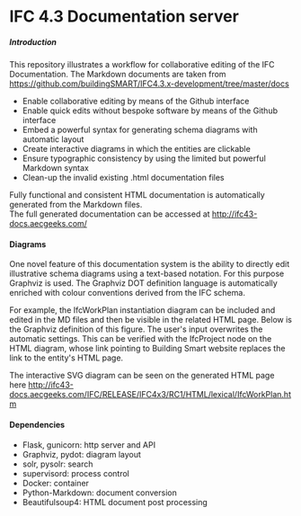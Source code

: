 IFC 4.3 Documentation server
============================

##### Introduction

This repository illustrates a workflow for collaborative editing of the IFC Documentation. 
The Markdown documents are taken from https://github.com/buildingSMART/IFC4.3.x-development/tree/master/docs

- Enable collaborative editing by means of the Github interface
- Enable quick edits without bespoke software by means of the Github interface
- Embed a powerful syntax for generating schema diagrams with automatic layout
- Create interactive diagrams in which the entities are clickable
- Ensure typographic consistency by using the limited but powerful Markdown syntax
- Clean-up the invalid existing .html documentation files

Fully functional and consistent HTML documentation is automatically generated from the Markdown files.  
The full generated documentation can be accessed at http://ifc43-docs.aecgeeks.com/

#### Diagrams

One novel feature of this documentation system is the ability to directly edit
illustrative  schema diagrams using a text-based notation. For this purpose Graphviz is used. 
The Graphviz DOT definition language is automatically enriched with colour conventions derived from the IFC schema.

For example, the IfcWorkPlan instantiation diagram can be included and edited in the MD files and then be visible in the related HTML page.
Below is the Graphviz definition of this figure. The user's input overwrites the automatic settings. This can be verified with 
the IfcProject node on the HTML diagram, whose link pointing to Building Smart website replaces the link to the entity's HTML page. 

The interactive SVG diagram can be seen on the generated HTML page here http://ifc43-docs.aecgeeks.com/IFC/RELEASE/IFC4x3/RC1/HTML/lexical/IfcWorkPlan.htm

#### Dependencies

* Flask, gunicorn: http server and API
* Graphviz, pydot: diagram layout
* solr, pysolr: search
* supervisord: process control
* Docker: container
* Python-Markdown: document conversion
* Beautifulsoup4: HTML document post processing
